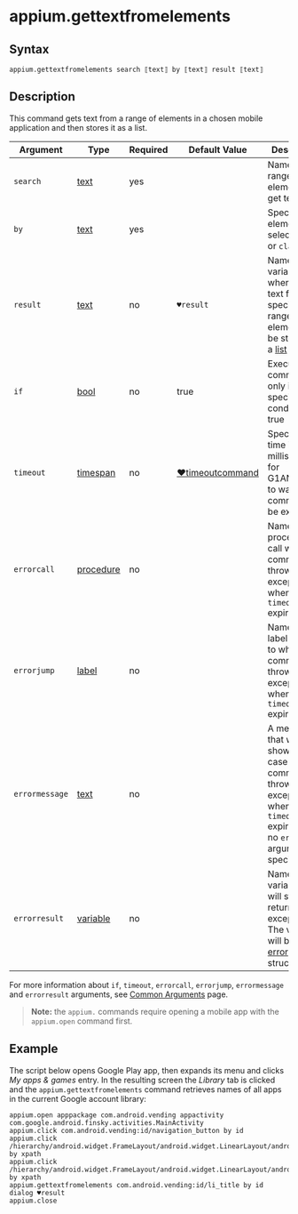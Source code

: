 # appium.gettextfromelements

## Syntax

```G1ANT
appium.gettextfromelements search ⟦text⟧ by ⟦text⟧ result ⟦text⟧ 
```

## Description

This command gets text from a range of elements in a chosen mobile application and then stores it as a list.

| Argument | Type | Required | Default Value | Description |
| -------- | ---- | -------- | ------------- | ----------- |
|`search`| [text](../../G1ANT.Language/Structures/TextStructure.md) | yes |  | Name of the range of elements to get text from |
|`by`| [text](../../G1ANT.Language/Structures/TextStructure.md) | yes |  | Specifies an element selector: `id` or `classname` |
|`result`| [text](../../G1ANT.Language/Structures/TextStructure.md) | no | `♥result` | Name of a variable where the text from the specified range of elements will be stored as a [list](../../G1ANT.Language/Structures/ListStructure.md) variable |
| `if`           | [bool](../../G1ANT.Language/Structures/BooleanStructure.md) | no       | true                                                        | Executes the command only if a specified condition is true   |
| `timeout`      | [timespan](../../G1ANT.Language/Structures/TimeSpanStructure.md) | no       | [♥timeoutcommand](../../G1ANT.Addon.Core/Variables/TimeoutCommandVariable.md) | Specifies time in milliseconds for G1ANT.Robot to wait for the command to be executed |
| `errorcall`    | [procedure](../../G1ANT.Language/Structures/ProcedureStructure.md) | no       |                                                             | Name of a procedure to call when the command throws an exception or when a given `timeout` expires |
| `errorjump`    | [label](../../G1ANT.Language/Structures/LabelStructure.md) | no       |                                                             | Name of the label to jump to when the command throws an exception or when a given `timeout` expires |
| `errormessage` | [text](../../G1ANT.Language/Structures/TextStructure.md) | no       |                                                             | A message that will be shown in case the command throws an exception or when a given `timeout` expires, and no `errorjump` argument is specified |
| `errorresult`  | [variable](../../G1ANT.Language/Structures/VariableStructure.md) | no       |                                                             | Name of a variable that will store the returned exception. The variable will be of [error](../../G1ANT.Language/Structures/ErrorStructure.md) structure  |

For more information about `if`, `timeout`, `errorcall`, `errorjump`, `errormessage` and `errorresult` arguments, see [Common Arguments](../../../appendices/common-arguments.md) page.

> **Note:** the `appium.` commands require opening a mobile app with the `appium.open` command first.

## Example

The script below opens Google Play app, then expands its menu and clicks *My apps & games* entry. In the resulting screen the *Library* tab is clicked and the `appium.gettextfromelements` command retrieves names  of all apps in the current Google account library:

```G1ANT
appium.open apppackage com.android.vending appactivity com.google.android.finsky.activities.MainActivity
appium.click com.android.vending:id/navigation_button by id
appium.click /hierarchy/android.widget.FrameLayout/android.widget.LinearLayout/android.widget.FrameLayout/android.widget.FrameLayout/android.widget.FrameLayout/androidx.drawerlayout.widget.DrawerLayout/android.widget.LinearLayout/android.widget.ListView/android.widget.TextView[1] by xpath
appium.click /hierarchy/android.widget.FrameLayout/android.widget.LinearLayout/android.widget.FrameLayout/android.widget.FrameLayout/android.widget.FrameLayout/androidx.drawerlayout.widget.DrawerLayout/android.widget.FrameLayout/android.widget.FrameLayout[1]/android.widget.FrameLayout/android.widget.FrameLayout/android.widget.FrameLayout/android.widget.FrameLayout/android.widget.FrameLayout/android.widget.HorizontalScrollView/android.widget.LinearLayout/android.widget.TextView[3] by xpath
appium.gettextfromelements com.android.vending:id/li_title by id
dialog ♥result
appium.close
```
